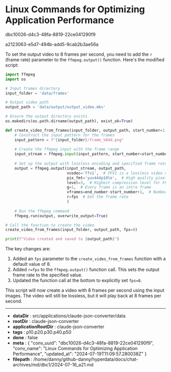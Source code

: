 # Linux Commands for Optimizing Application Performance

dbc10026-d4c3-48fa-8819-22ce041290f9

a2123063-e5d7-494b-add5-9cab2b3ae56a

 To set the output video to 8 frames per second, you need to add the `r` (frame rate) parameter to the `ffmpeg.output()` function. Here's the modified script:

```python
import ffmpeg
import os

# Input frames directory
input_folder = 'data/frames'

# Output video path
output_path = 'data/output/output_video.mkv'

# Ensure the output directory exists
os.makedirs(os.path.dirname(output_path), exist_ok=True)

def create_video_from_frames(input_folder, output_path, start_number=1, end_number=80, fps=8):
    # Construct the input pattern for the frames
    input_pattern = f"{input_folder}/frame_%04d.png"
    
    # Create the ffmpeg input with the frame range
    input_stream = ffmpeg.input(input_pattern, start_number=start_number)
    
    # Set up the output with lossless encoding and specified frame rate
    output = ffmpeg.output(input_stream, output_path,
                           vcodec='ffv1',  # FFV1 is a lossless video codec
                           pix_fmt='yuv444p10le',  # High quality pixel format
                           level=3,  # Highest compression level for FFV1
                           g=1,  # Every frame is an intra frame
                           vframes=end_number-start_number+1,  # Number of frames to process
                           r=fps  # Set the frame rate
                           )
    
    # Run the ffmpeg command
    ffmpeg.run(output, overwrite_output=True)

# Call the function to create the video
create_video_from_frames(input_folder, output_path, fps=8)

print(f"Video created and saved to {output_path}")
```

The key changes are:

1. Added an `fps` parameter to the `create_video_from_frames` function with a default value of 8.
2. Added `r=fps` to the `ffmpeg.output()` function call. This sets the output frame rate to the specified value.
3. Updated the function call at the bottom to explicitly set `fps=8`.

This script will now create a video with 8 frames per second using the input images. The video will still be lossless, but it will play back at 8 frames per second.

---

* **dataDir** : src/applications/claude-json-converter/data
* **rootDir** : claude-json-converter
* **applicationRootDir** : claude-json-converter
* **tags** : p10.p20.p30.p40.p50
* **done** : false
* **meta** : {
  "conv_uuid": "dbc10026-d4c3-48fa-8819-22ce041290f9",
  "conv_name": "Linux Commands for Optimizing Application Performance",
  "updated_at": "2024-07-19T11:09:57.280038Z"
}
* **filepath** : /home/danny/github-danny/hyperdata/docs/chat-archives/md/dbc1/2024-07-16_a21.md